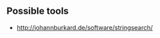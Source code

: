 Possible tools 
--------------------------------------------------------
- http://johannburkard.de/software/stringsearch/